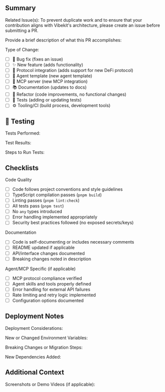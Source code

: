 ## Summary

Related Issue(s):
To prevent duplicate work and to ensure that your contribution aligns with Vibekit's architecture, please create an issue before submitting a PR.

Provide a brief description of what this PR accomplishes:

Type of Change:

- [ ] 🐛 Bug fix (fixes an issue)
- [ ] ✨ New feature (adds functionality)
- [ ] 🔌 Protocol integration (adds support for new DeFi protocol)
- [ ] 🤖 Agent template (new agent template)
- [ ] 🔧 MCP server (new MCP integration)
- [ ] 📚 Documentation (updates to docs)
- [ ] 🔄 Refactor (code improvements, no functional changes)
- [ ] 🧪 Tests (adding or updating tests)
- [ ] ⚙️ Tooling/CI (build process, development tools)

## 🧪 Testing

Tests Performed:

Test Results:

Steps to Run Tests:

## Checklists

Code Quality

- [ ] Code follows project conventions and style guidelines
- [ ] TypeScript compilation passes (`pnpm build`)
- [ ] Linting passes (`pnpm lint:check`)
- [ ] All tests pass (`pnpm test`)
- [ ] No `any` types introduced
- [ ] Error handling implemented appropriately
- [ ] Security best practices followed (no exposed secrets/keys)

Documentation

- [ ] Code is self-documenting or includes necessary comments
- [ ] README updated if applicable
- [ ] API/interface changes documented
- [ ] Breaking changes noted in description

Agent/MCP Specific (if applicable)

- [ ] MCP protocol compliance verified
- [ ] Agent skills and tools properly defined
- [ ] Error handling for external API failures
- [ ] Rate limiting and retry logic implemented
- [ ] Configuration options documented

## Deployment Notes

Deployment Considerations:

New or Changed Environment Variables:

Breaking Changes or Migration Steps:

New Dependencies Added:

## Additional Context

Screenshots or Demo Videos (if applicable):
